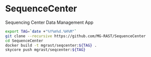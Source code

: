 # SequenceCenter
Sequencing Center Data Management App

```bash
export TAG=`date +"%Y%m%d.%H%M"`
git clone --recursive https://github.com/MG-RAST/SequenceCenter
cd SequenceCenter
docker build -t mgrast/seqcenter:${TAG} .
skycore push mgrast/seqcenter:${TAG}
```
